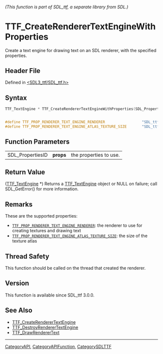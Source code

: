 ###### (This function is part of SDL_ttf, a separate library from SDL.)
# TTF_CreateRendererTextEngineWithProperties

Create a text engine for drawing text on an SDL renderer, with the specified properties.

## Header File

Defined in [<SDL3_ttf/SDL_ttf.h>](https://github.com/libsdl-org/SDL_ttf/blob/main/include/SDL3_ttf/SDL_ttf.h)

## Syntax

```c
TTF_TextEngine * TTF_CreateRendererTextEngineWithProperties(SDL_PropertiesID props);


#define TTF_PROP_RENDERER_TEXT_ENGINE_RENDERER                 "SDL_ttf.renderer_text_engine.create.renderer"
#define TTF_PROP_RENDERER_TEXT_ENGINE_ATLAS_TEXTURE_SIZE       "SDL_ttf.renderer_text_engine.create.atlas_texture_size"
```

## Function Parameters

|                  |           |                        |
| ---------------- | --------- | ---------------------- |
| SDL_PropertiesID | **props** | the properties to use. |

## Return Value

([TTF_TextEngine](TTF_TextEngine) *) Returns a
[TTF_TextEngine](TTF_TextEngine) object or NULL on failure; call
SDL_GetError() for more information.

## Remarks

These are the supported properties:

- [`TTF_PROP_RENDERER_TEXT_ENGINE_RENDERER`](TTF_PROP_RENDERER_TEXT_ENGINE_RENDERER):
  the renderer to use for creating textures and drawing text
- [`TTF_PROP_RENDERER_TEXT_ENGINE_ATLAS_TEXTURE_SIZE`](TTF_PROP_RENDERER_TEXT_ENGINE_ATLAS_TEXTURE_SIZE):
  the size of the texture atlas

## Thread Safety

This function should be called on the thread that created the renderer.

## Version

This function is available since SDL_ttf 3.0.0.

## See Also

- [TTF_CreateRendererTextEngine](TTF_CreateRendererTextEngine)
- [TTF_DestroyRendererTextEngine](TTF_DestroyRendererTextEngine)
- [TTF_DrawRendererText](TTF_DrawRendererText)

----
[CategoryAPI](CategoryAPI), [CategoryAPIFunction](CategoryAPIFunction), [CategorySDLTTF](CategorySDLTTF)

